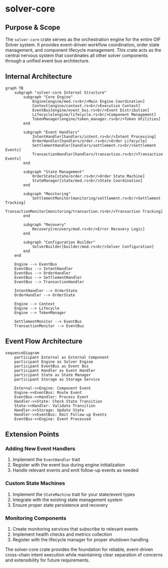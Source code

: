# solver-core

## Purpose & Scope

The `solver-core` crate serves as the orchestration engine for the entire OIF Solver system. It provides event-driven workflow coordination, order state management, and component lifecycle management. This crate acts as the central nervous system that coordinates all other solver components through a unified event bus architecture.

## Internal Architecture

```mermaid
graph TB
    subgraph "solver-core Internal Structure"
        subgraph "Core Engine"
            Engine[engine/mod.rs<br/>Main Engine Coordination]
            Context[engine/context.rs<br/>Execution Context]
            EventBus[engine/event_bus.rs<br/>Event Distribution]
            Lifecycle[engine/lifecycle.rs<br/>Component Management]
            TokenManager[engine/token_manager.rs<br/>Token Utilities]
        end

        subgraph "Event Handlers"
            IntentHandler[handlers/intent.rs<br/>Intent Processing]
            OrderHandler[handlers/order.rs<br/>Order Lifecycle]
            SettlementHandler[handlers/settlement.rs<br/>Settlement Events]
            TransactionHandler[handlers/transaction.rs<br/>Transaction Events]
        end

        subgraph "State Management"
            OrderState[state/order.rs<br/>Order State Machine]
            StateManager[state/mod.rs<br/>State Coordination]
        end

        subgraph "Monitoring"
            SettlementMonitor[monitoring/settlement.rs<br/>Settlement Tracking]
            TransactionMonitor[monitoring/transaction.rs<br/>Transaction Tracking]
        end

        subgraph "Recovery"
            Recovery[recovery/mod.rs<br/>Error Recovery Logic]
        end

        subgraph "Configuration Builder"
            SolverBuilder[builder/mod.rs<br/>Solver Configuration]
        end
    end

    Engine --> EventBus
    EventBus --> IntentHandler
    EventBus --> OrderHandler
    EventBus --> SettlementHandler
    EventBus --> TransactionHandler

    IntentHandler --> OrderState
    OrderHandler --> OrderState

    Engine --> Context
    Engine --> Lifecycle
    Engine --> TokenManager

    SettlementMonitor --> EventBus
    TransactionMonitor --> EventBus
```

## Event Flow Architecture

```mermaid
sequenceDiagram
    participant External as External Component
    participant Engine as Solver Engine
    participant EventBus as Event Bus
    participant Handler as Event Handler
    participant State as State Manager
    participant Storage as Storage Service

    External->>Engine: Component Event
    Engine->>EventBus: Route Event
    EventBus->>Handler: Process Event
    Handler->>State: Check State Transition
    State->>Handler: Validate Transition
    Handler->>Storage: Update State
    Handler->>EventBus: Emit Follow-up Events
    EventBus->>Engine: Event Processed
```

## Extension Points

### Adding New Event Handlers

1. Implement the `EventHandler` trait
2. Register with the event bus during engine initialization
3. Handle relevant events and emit follow-up events as needed

### Custom State Machines

1. Implement the `StateMachine` trait for your state/event types
2. Integrate with the existing state management system
3. Ensure proper state persistence and recovery

### Monitoring Components

1. Create monitoring services that subscribe to relevant events
2. Implement health checks and metrics collection
3. Register with the lifecycle manager for proper shutdown handling

The solver-core crate provides the foundation for reliable, event-driven cross-chain intent execution while maintaining clear separation of concerns and extensibility for future requirements.

